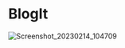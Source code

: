 # BlogIt

![Screenshot_20230214_104709](https://user-images.githubusercontent.com/42029519/218647696-d9ae254f-f43a-4a50-9718-d3038a5dd56c.png)
